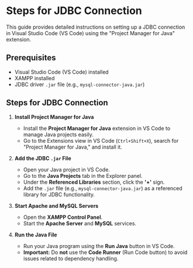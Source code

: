 # Steps for JDBC Connection

This guide provides detailed instructions on setting up a JDBC connection in Visual Studio Code (VS Code) using the "Project Manager for Java" extension.

## Prerequisites
- Visual Studio Code (VS Code) installed
- XAMPP installed
- JDBC driver `.jar` file (e.g., `mysql-connector-java.jar`)

## Steps for JDBC Connection

1. **Install Project Manager for Java**
   - Install the **Project Manager for Java** extension in VS Code to manage Java projects easily.
   - Go to the Extensions view in VS Code (`Ctrl+Shift+X`), search for "Project Manager for Java," and install it.

2. **Add the JDBC `.jar` File**
   - Open your Java project in VS Code.
   - Go to the **Java Projects** tab in the Explorer panel.
   - Under the **Referenced Libraries** section, click the **'+'** sign.
   - Add the `.jar` file (e.g., `mysql-connector-java.jar`) as a referenced library for JDBC functionality.

3. **Start Apache and MySQL Servers**
   - Open the **XAMPP Control Panel**.
   - Start the **Apache Server** and **MySQL** services.

4. **Run the Java File**
   - Run your Java program using the **Run Java** button in VS Code.
   - **Important:** Do **not** use the **Code Runner** (Run Code button) to avoid issues related to dependency handling.
